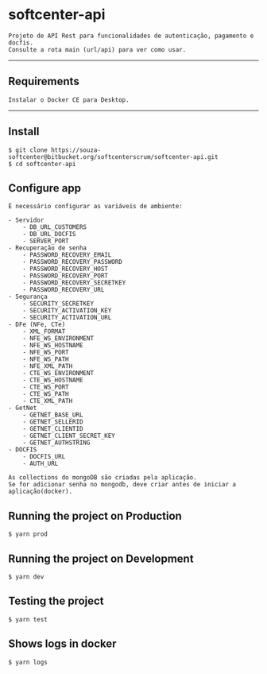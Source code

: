 # softcenter-api

    Projeto de API Rest para funcionalidades de autenticação, pagamento e docfis. 
    Consulte a rota main (url/api) para ver como usar.

---
## Requirements

    Instalar o Docker CE para Desktop.

---
## Install

    $ git clone https://souza-softcenter@bitbucket.org/softcenterscrum/softcenter-api.git
    $ cd softcenter-api

## Configure app

    É necessário configurar as variáveis de ambiente:

    - Servidor
        - DB_URL_CUSTOMERS
        - DB_URL_DOCFIS
        - SERVER_PORT
    - Recuperação de senha
        - PASSWORD_RECOVERY_EMAIL
        - PASSWORD_RECOVERY_PASSWORD
        - PASSWORD_RECOVERY_HOST
        - PASSWORD_RECOVERY_PORT
        - PASSWORD_RECOVERY_SECRETKEY
        - PASSWORD_RECOVERY_URL
    - Segurança
        - SECURITY_SECRETKEY
        - SECURITY_ACTIVATION_KEY
        - SECURITY_ACTIVATION_URL
    - DFe (NFe, CTe)
        - XML_FORMAT
        - NFE_WS_ENVIRONMENT
        - NFE_WS_HOSTNAME
        - NFE_WS_PORT
        - NFE_WS_PATH
        - NFE_XML_PATH
        - CTE_WS_ENVIRONMENT
        - CTE_WS_HOSTNAME
        - CTE_WS_PORT
        - CTE_WS_PATH
        - CTE_XML_PATH
    - GetNet 
        - GETNET_BASE_URL
        - GETNET_SELLERID
        - GETNET_CLIENTID
        - GETNET_CLIENT_SECRET_KEY
        - GETNET_AUTHSTRING
    - DOCFIS
        - DOCFIS_URL
        - AUTH_URL

    As collections do mongoDB são criadas pela aplicação.
    Se for adicionar senha no mongodb, deve criar antes de iniciar a aplicação(docker).

## Running the project on Production

    $ yarn prod

## Running the project on Development

    $ yarn dev

## Testing the project

    $ yarn test

## Shows logs in docker

    $ yarn logs
    